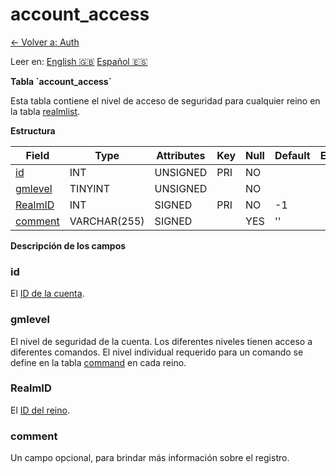 ﻿# account\_access

[<- Volver a: Auth](database-auth)

Leer en: [English :gb:](../account_access) [Español :es:](account_access)

**Tabla \`account\_access\`**

Esta tabla contiene el nivel de acceso de seguridad para cualquier reino en la tabla [realmlist](realmlist).

**Estructura**

| Field        | Type         | Attributes | Key | Null | Default | Extra | Comment |
| ------------ | ------------ | ---------- | --- | ---- | ------- | ----- | ------- |
| [id][1]      | INT          | UNSIGNED   | PRI | NO   |         |       |         |
| [gmlevel][2] | TINYINT      | UNSIGNED   |     | NO   |         |       |         |
| [RealmID][3] | INT          | SIGNED     | PRI | NO   | -1      |       |         |
| [comment][4] | VARCHAR(255) | SIGNED     |     | YES  | ''      |       |         |

[1]: #id
[2]: #gmlevel
[3]: #realmid
[4]: #comment

**Descripción de los campos**

### id

El [ID de la cuenta](account#id).

### gmlevel

El nivel de seguridad de la cuenta. Los diferentes niveles tienen acceso a diferentes comandos. El nivel individual requerido para un comando se define en la tabla [command](command) en cada reino.

### RealmID

El [ID del reino](realmlist#id).

### comment

Un campo opcional, para brindar más información sobre el registro.
